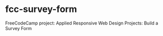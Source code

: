 # fcc-survey-form

FreeCodeCamp project: Applied Responsive Web Design Projects: Build a Survey Form

